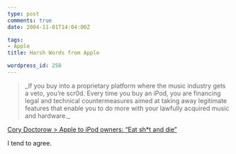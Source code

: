 ```yaml
---
type: post
comments: true
date: 2004-11-01T14:04:00Z

tags:
- Apple
title: Harsh Words from Apple

wordpress_id: 258
---
```


<blockquote>_If you buy into a proprietary platform where the music industry gets a veto, you’re scr0d. Every time you buy an iPod, you are financing legal and technical countermeasures aimed at taking away legitimate features that enable you to do more with your lawfully acquired music and hardware._</blockquote>


[Cory Doctorow > Apple to iPod owners: “Eat sh*t and die”](http://www.boingboing.net/2004/10/30/apple_to_ipod_owners.html)

I tend to agree.

